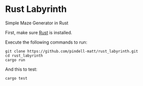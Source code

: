 # Rust Labyrinth
Simple Maze Generator in Rust

First, make sure [Rust](https://www.rust-lang.org/en-US/downloads.html) is installed.

Execute the following commands to run: 
```
git clone https://github.com/pindell-matt/rust_labyrinth.git
cd rust_labyrinth
cargo run
```

And this to test:
```
cargo test
```
